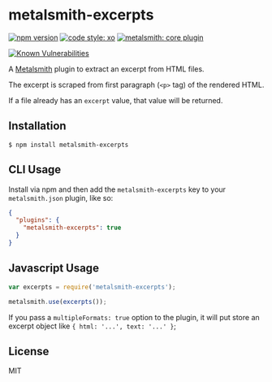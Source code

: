 # metalsmith-excerpts

[![npm version][npm-badge]][npm-url]
[![code style: xo][xo-badge]][xo-url]
[![metalsmith: core plugin][metalsmith-badge]][metalsmith-url]

[![Known Vulnerabilities][snyk-badge]][synk-url]

A [Metalsmith](http://metalsmith.io) plugin to extract an excerpt from HTML files.

The excerpt is scraped from first paragraph (`<p>` tag) of the rendered HTML.

If a file already has an `excerpt` value, that value will be returned.

## Installation

    $ npm install metalsmith-excerpts

## CLI Usage

  Install via npm and then add the `metalsmith-excerpts` key to your `metalsmith.json` plugin, like so:

```json
{
  "plugins": {
    "metalsmith-excerpts": true
  } 
}
```

## Javascript Usage

```js
var excerpts = require('metalsmith-excerpts');

metalsmith.use(excerpts());
```

If you pass a `multipleFormats: true` option to the plugin, it will put store
an excerpt object like `{ html: '...', text: '...' }`;

## License

MIT

[npm-badge]: https://img.shields.io/npm/v/metalsmith-excerpts.svg
[npm-url]: https://www.npmjs.com/package/metalsmith-excerpts
[xo-badge]: https://img.shields.io/badge/code_style-xo-ff69b4.svg?longCache=true
[xo-url]: https://github.com/xojs/xo
[metalsmith-badge]: https://img.shields.io/badge/metalsmith-core_plugin-green.svg?longCache=true
[metalsmith-url]: http://metalsmith.io
[snyk-badge]: https://snyk.io/test/github/segmentio/metalsmith-excerpts/badge.svg?targetFile=package.json
[synk-url]: https://snyk.io/test/github/segmentio/metalsmith-excerpts?targetFile=package.json
